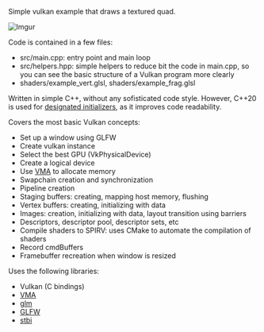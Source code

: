 Simple vulkan example that draws a textured quad.

![Imgur](https://imgur.com/lxKDqOw)

Code is contained in a few files:
- src/main.cpp: entry point and main loop
- src/helpers.hpp: simple helpers to reduce bit the code in main.cpp, so you can see the basic structure of a Vulkan program more clearly
- shaders/example_vert.glsl, shaders/example_frag.glsl

Written in simple C++, without any sofisticated code style. However, C++20 is used for [designated initializers](https://www.cppstories.com/2021/designated-init-cpp20/), as it improves code readability.

Covers the most basic Vulkan concepts:
- Set up a window using GLFW
- Create vulkan instance
- Select the best GPU (VkPhysicalDevice)
- Create a logical device
- Use [VMA](https://github.com/GPUOpen-LibrariesAndSDKs/VulkanMemoryAllocator) to allocate memory
- Swapchain creation and synchronization
- Pipeline creation
- Staging buffers: creating, mapping host memory, flushing
- Vertex buffers: creating, initializing with data
- Images: creation, initializing with data, layout transition using barriers
- Descriptors, descriptor pool, descriptor sets, etc
- Compile shaders to SPIRV: uses CMake to automate the compilation of shaders
- Record cmdBuffers
- Framebuffer recreation when window is resized

Uses the following libraries:
- Vulkan (C bindings)
- [VMA](https://github.com/GPUOpen-LibrariesAndSDKs/VulkanMemoryAllocator)
- [glm](https://github.com/g-truc/glm)
- [GLFW](https://www.glfw.org/)
- [stbi](https://github.com/nothings/stb)
